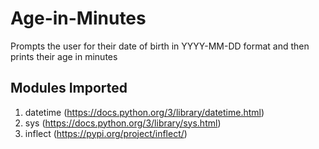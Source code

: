 # Age-in-Minutes
Prompts the user for their date of birth in YYYY-MM-DD format and then prints their age in minutes

## Modules Imported
1. datetime (https://docs.python.org/3/library/datetime.html)
2. sys (https://docs.python.org/3/library/sys.html)
3. inflect (https://pypi.org/project/inflect/)
